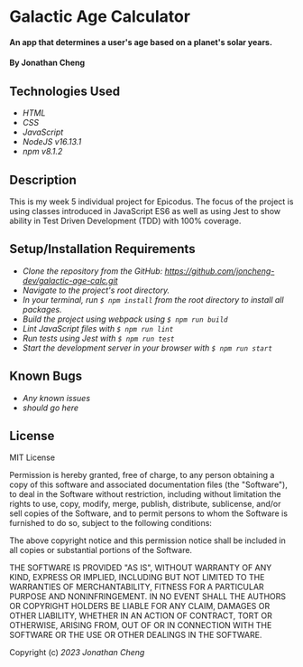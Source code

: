 # Galactic Age Calculator

#### An app that determines a user's age based on a planet's solar years.

#### By Jonathan Cheng

## Technologies Used

- _HTML_
- _CSS_
- _JavaScript_
- _NodeJS v16.13.1_
- _npm v8.1.2_

## Description

This is my week 5 individual project for Epicodus. The focus of the project is using classes introduced in JavaScript ES6 as well as using Jest to show ability in Test Driven Development (TDD) with 100% coverage.

## Setup/Installation Requirements

- _Clone the repository from the GitHub: https://github.com/joncheng-dev/galactic-age-calc.git_
- _Navigate to the project's root directory._
- _In your terminal, run `$ npm install` from the root directory to install all packages._
- _Build the project using webpack using `$ npm run build`_
- _Lint JavaScript files with `$ npm run lint`_
- _Run tests using Jest with `$ npm run test`_
- _Start the development server in your browser with `$ npm run start`_

## Known Bugs

- _Any known issues_
- _should go here_

## License

MIT License

Permission is hereby granted, free of charge, to any person obtaining a copy of this software and associated documentation files (the "Software"), to deal in the Software without restriction, including without limitation the rights to use, copy, modify, merge, publish, distribute, sublicense, and/or sell copies of the Software, and to permit persons to whom the Software is furnished to do so, subject to the following conditions:

The above copyright notice and this permission notice shall be included in all copies or substantial portions of the Software.

THE SOFTWARE IS PROVIDED "AS IS", WITHOUT WARRANTY OF ANY KIND, EXPRESS OR IMPLIED, INCLUDING BUT NOT LIMITED TO THE WARRANTIES OF MERCHANTABILITY, FITNESS FOR A PARTICULAR PURPOSE AND NONINFRINGEMENT. IN NO EVENT SHALL THE AUTHORS OR COPYRIGHT HOLDERS BE LIABLE FOR ANY CLAIM, DAMAGES OR OTHER LIABILITY, WHETHER IN AN ACTION OF CONTRACT, TORT OR OTHERWISE, ARISING FROM, OUT OF OR IN CONNECTION WITH THE SOFTWARE OR THE USE OR OTHER DEALINGS IN THE SOFTWARE.

Copyright (c) _2023_ _Jonathan Cheng_
